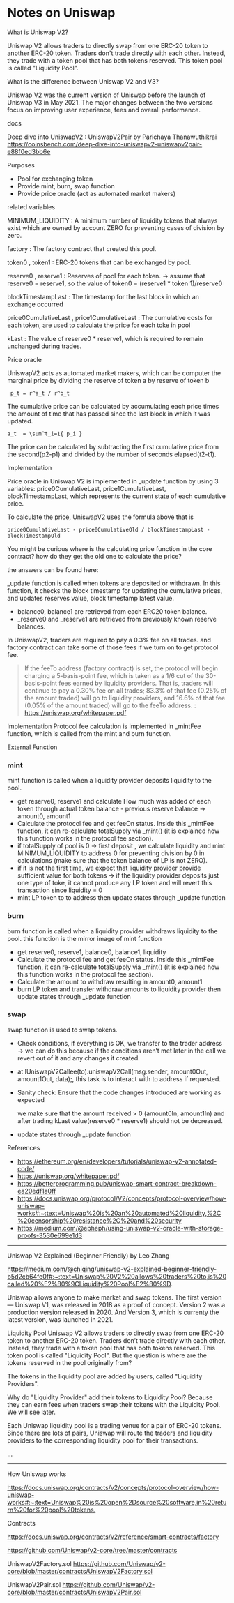 # Notes on Uniswap


What is Uniswap V2?

Uniswap V2 allows traders to directly swap from one ERC-20 token to another ERC-20 token. Traders don't trade directly with each other. Instead, they trade with a token pool that has both tokens reserved. This token pool is called "Liquidity Pool".

What is the difference between Uniswap V2 and V3?

Uniswap V2 was the current version of Uniswap 
before the launch of Uniswap V3 in May 2021. The major changes between the two versions focus on improving user experience, fees and overall performance.


docs

Deep dive into UniswapV2 : UniswapV2Pair
by Parichaya Thanawuthikrai
<https://coinsbench.com/deep-dive-into-uniswapv2-uniswapv2pair-e88f0ed3bb6e>


Purposes
- Pool for exchanging token
- Provide mint, burn, swap function
- Provide price oracle (act as automated market makers)

related variables

MINIMUM_LIQUIDITY : A minimum number of liquidity tokens that always exist which are owned by account ZERO for preventing cases of division by zero.

factory : The factory contract that created this pool.

token0 , token1 : ERC-20 tokens that can be exchanged by pool.

reserve0 , reserve1 : Reserves of pool for each token. → assume that reserve0 = reserve1, so the value of token0 = (reserve1 * token 1)/reserve0

blockTimestampLast : The timestamp for the last block in which an exchange occurred

price0CumulativeLast , price1CumulativeLast : The cumulative costs for each token, are used to calculate the price for each toke in pool

kLast : The value of reserve0 * reserve1, which is required to remain unchanged during trades.

Price oracle

UniswapV2 acts as automated market makers, which can be computer the marginal price by dividing the reserve of token a by reserve of token b

     p_t = r^a_t / r^b_t


The cumulative price can be calculated by accumulating each price times the amount of time that has passed since the last block in which it was updated.

    a_t  = \sum^t_i=1{ p_i }


The price can be calculated by subtracting the first cumulative price from the second(p2-p1) and divided by the number of seconds elapsed(t2-t1).


Implementation

Price oracle in Uniswap V2 is implemented in _update function by using 3 variables: price0CumulativeLast, price1CumulativeLast, blockTimestampLast, which represents the current state of each cumulative price.


To calculate the price, UniswapV2 uses the formula above that is

    price0CumulativeLast - price0CumulativeOld / blockTimestampLast - blockTimestampOld

You might be curious where is the calculating price function in the core contract? how do they get the old one to calculate the price?

the answers can be found here:

_update function is called when tokens are deposited or withdrawn. In this function, it checks the block timestamp for updating the cumulative prices, and updates reserves value, block timestamp latest value.

- balance0, balance1 are retrieved from each ERC20 token balance.
- _reserve0 and _reserve1 are retrieved from previously known reserve balances.


In UniswapV2, traders are required to pay a 0.3% fee on all trades. and factory contract can take some of those fees if we turn on to get protocol fee.

> If the feeTo address (factory contract) is set, the protocol will begin charging a 5-basis-point fee, which is taken as a 1/6 cut of the 30-basis-point fees earned by liquidity providers. That is, traders will continue to pay a 0.30% fee on all trades; 83.3% of that fee (0.25% of the amount traded) will go to liquidity providers, and 16.6% of that fee (0.05% of the amount traded) will go to the feeTo address. : https://uniswap.org/whitepaper.pdf



Implementation
Protocol fee calculation is implemented in _mintFee function, which is called from the mint and burn function.



External Function

### mint
mint function is called when a liquidity provider deposits liquidity to the pool.


- get reserve0, reserve1 and calculate How much was added of each token through actual token balance - previous reserve balance → amount0, amount1
- Calculate the protocol fee and get feeOn status. Inside this _mintFee function, it can re-calculate totalSupply via _mint() (it is explained how this function works in the protocol fee section).
- if totalSupply of pool is 0 → first deposit , we calculate liquidity and mint MINIMUM_LIQUIDITY to address 0 for preventing division by 0 in calculations (make sure that the token balance of LP is not ZERO).
- if it is not the first time, we expect that liquidity provider provide sufficient value for both tokens → if the liquidity provider deposits just one type of toke, it cannot produce any LP token and will revert this transaction since liquidity = 0
- mint LP token to to address then update states through _update function


### burn
burn function is called when a liquidity provider withdraws liquidity to the pool. this function is the mirror image of mint function

- get reserve0, reserve1, balance0, balance1, liquidity
- Calculate the protocol fee and get feeOn status. Inside this _mintFee function, it can re-calculate totalSupply via _mint() (it is explained how this function works in the protocol fee section).
- Calculate the amount to withdraw resulting in amount0, amount1
- burn LP token and transfer withdraw amounts to liquidity provider then update states through _update function


### swap
swap function is used to swap tokens.

- Check conditions, if everything is OK, we transfer to the trader address → we can do this because if the conditions aren’t met later in the call we revert out of it and any changes it created.
- at IUniswapV2Callee(to).uniswapV2Call(msg.sender, amount0Out, amount1Out, data);, this task is to interact with to address if requested.
- Sanity check:
  Ensure that the code changes introduced are working as expected

  we make sure that the amount received > 0 (amount0In, amount1In) and after trading kLast value(reserve0 * reserve1) should not be decreased.

- update states through _update function


References
- https://ethereum.org/en/developers/tutorials/uniswap-v2-annotated-code/
- https://uniswap.org/whitepaper.pdf
- https://betterprogramming.pub/uniswap-smart-contract-breakdown-ea20edf1a0ff
- https://docs.uniswap.org/protocol/V2/concepts/protocol-overview/how-uniswap-works#:~:text=Uniswap%20is%20an%20automated%20liquidity,%2C%20censorship%20resistance%2C%20and%20security
- https://medium.com/@epheph/using-uniswap-v2-oracle-with-storage-proofs-3530e699e1d3


---


Uniswap V2 Explained (Beginner Friendly)
by Leo Zhang

https://medium.com/@chiqing/uniswap-v2-explained-beginner-friendly-b5d2cb64fe0f#:~:text=Uniswap%20V2%20allows%20traders%20to,is%20called%20%E2%80%9CLiquidity%20Pool%E2%80%9D.

Uniswap allows anyone to make market and swap tokens. The first version — Uniswap V1, was released in 2018 as a proof of concept. Version 2 was a production version released in 2020. And Version 3, which is currenty the latest version, was launched in 2021.

Liquidity Pool
Uniswap V2 allows traders to directly swap from one ERC-20 token to another ERC-20 token. Traders don’t trade directly with each other. Instead, they trade with a token pool that has both tokens reserved. This token pool is called "Liquidity Pool". But the question is where are the tokens reserved in the pool originally from?

The tokens in the liquidity pool are added by users, called "Liquidity Providers".

Why do "Liquidity Provider" add their tokens to Liquidity Pool? Because they can earn fees when traders swap their tokens with the Liquidity Pool. We will see later.

Each Uniswap liquidity pool is a trading venue for a pair of ERC-20 tokens. Since there are lots of pairs, Uniswap will route the traders and liquidity providers to the corresponding liquidity pool for their transactions.

...


---

How Uniswap works

<https://docs.uniswap.org/contracts/v2/concepts/protocol-overview/how-uniswap-works#:~:text=Uniswap%20is%20open%2Dsource%20software,in%20return%20for%20pool%20tokens.>



Contracts

<https://docs.uniswap.org/contracts/v2/reference/smart-contracts/factory>


<https://github.com/Uniswap/v2-core/tree/master/contracts>

UniswapV2Factory.sol
<https://github.com/Uniswap/v2-core/blob/master/contracts/UniswapV2Factory.sol>

UniswapV2Pair.sol
<https://github.com/Uniswap/v2-core/blob/master/contracts/UniswapV2Pair.sol>



